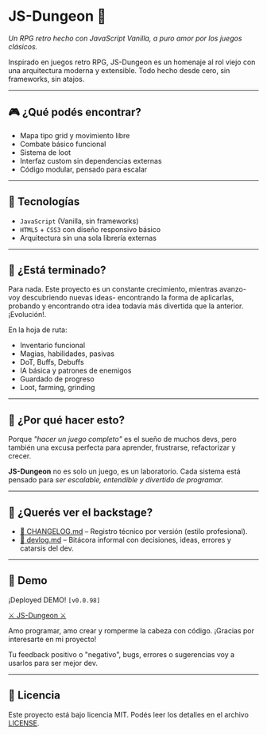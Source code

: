 # JS-Dungeon 🐉

*Un RPG retro hecho con JavaScript Vanilla, a puro amor por los juegos clásicos.*

Inspirado en juegos retro RPG, JS-Dungeon es un homenaje al rol viejo con una arquitectura moderna y extensible. Todo hecho desde cero, sin frameworks, sin atajos.

---

## 🎮 ¿Qué podés encontrar?

- Mapa tipo grid y movimiento libre
- Combate básico funcional
- Sistema de loot
- Interfaz custom sin dependencias externas
- Código modular, pensado para escalar

---

## 🧱 Tecnologías

- `JavaScript` (Vanilla, sin frameworks)
- `HTML5` + `CSS3` con diseño responsivo básico
- Arquitectura sin una sola librería externas

---

## 🧪 ¿Está terminado?

Para nada.
Este proyecto es un constante crecimiento, mientras avanzo- voy descubriendo nuevas ideas- encontrando la forma de aplicarlas, probando y encontrando otra idea todavía más divertida que la anterior. ¡Evolución!.

En la hoja de ruta:
- Inventario funcional
- Magias, habilidades, pasivas
- DoT, Buffs, Debuffs
- IA básica y patrones de enemigos
- Guardado de progreso
- Loot, farming, grinding

---

## 🧠 ¿Por qué hacer esto?

Porque *"hacer un juego completo"* es el sueño de muchos devs, pero también una excusa perfecta para aprender, frustrarse, refactorizar y crecer.

**JS-Dungeon** no es solo un juego, es un laboratorio.
Cada sistema está pensado para *ser escalable, entendible y divertido de programar.*

---

## 🔎 ¿Querés ver el backstage?

- [📄 CHANGELOG.md](./CHANGELOG.md) – Registro técnico por versión (estilo profesional).
- [🧠 devlog.md](./devlog.md) – Bitácora informal con decisiones, ideas, errores y catarsis del dev.

---

## 🚀 Demo

¡Deployed DEMO! `[v0.0.98]`

[ ⚔ JS-Dungeon ⚔ ](https://js-dungeon.vercel.app)

Amo programar, amo crear y romperme la cabeza con código. ¡Gracias por interesarte en mi proyecto!

Tu feedback positivo o "negativo", bugs, errores o sugerencias voy a usarlos para ser mejor dev.

---

## 📜 Licencia

Este proyecto está bajo licencia MIT.
Podés leer los detalles en el archivo [LICENSE](./LICENSE).